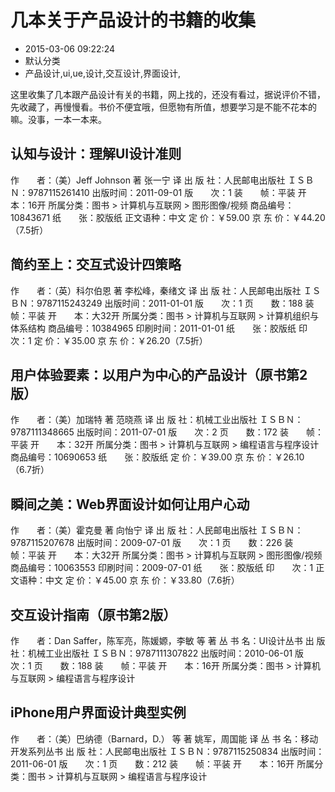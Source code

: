 # 几本关于产品设计的书籍的收集
- 2015-03-06 09:22:24
- 默认分类
- 产品设计,ui,ue,设计,交互设计,界面设计,

<!--markdown-->这里收集了几本跟产品设计有关的书籍，网上找的，还没有看过，据说评价不错，先收藏了，再慢慢看。书价不便宜哦，但愿物有所值，想要学习是不能不花本的嘛。没事，一本一本来。


<!--more-->


## 认知与设计：理解UI设计准则
作　　者：（美）Jeff Johnson 著 张一宁 译
出 版 社：人民邮电出版社
ＩＳＢＮ：9787115261410
出版时间：2011-09-01
版　　次：1
装　　帧：平装
开　　本：16开
所属分类：图书 &gt; 计算机与互联网 &gt; 图形图像/视频
商品编号：10843671
纸　　张：胶版纸
正文语种：中文
定 价：￥59.00
京 东 价：￥44.20（7.5折）

## 简约至上：交互式设计四策略
作　　者：（英）科尔伯恩 著 李松峰，秦绪文 译
出 版 社：人民邮电出版社
ＩＳＢＮ：9787115243249
出版时间：2011-01-01
版　　次：1
页　　数：188
装　　帧：平装
开　　本：大32开
所属分类：图书 &gt; 计算机与互联网 &gt; 计算机组织与体系结构
商品编号：10384965
印刷时间：2011-01-01
纸　　张：胶版纸
印　　次：1
定 价：￥35.00
京 东 价：￥26.20（7.5折）

## 用户体验要素：以用户为中心的产品设计（原书第2版）
作　　者：（美）加瑞特 著 范晓燕 译
出 版 社：机械工业出版社
ＩＳＢＮ：9787111348665
出版时间：2011-07-01
版　　次：2
页　　数：172
装　　帧：平装
开　　本：32开
所属分类：图书 &gt; 计算机与互联网 &gt; 编程语言与程序设计
商品编号：10690653
纸　　张：胶版纸
定 价：￥39.00
京 东 价：￥26.10（6.7折）

## 瞬间之美：Web界面设计如何让用户心动
作　　者：（美）霍克曼 著 向怡宁 译
出 版 社：人民邮电出版社
ＩＳＢＮ：9787115207678
出版时间：2009-07-01
版　　次：1
页　　数：226
装　　帧：平装
开　　本：大32开
所属分类：图书 &gt; 计算机与互联网 &gt; 图形图像/视频
商品编号：10063553
印刷时间：2009-07-01
纸　　张：胶版纸
印　　次：1
正文语种：中文
定 价：￥45.00
京 东 价：￥33.80（7.6折）

## 交互设计指南（原书第2版）
作　　者：Dan Saffer，陈军亮，陈媛嫄，李敏 等 著
丛 书 名：UI设计丛书
出 版 社：机械工业出版社
ＩＳＢＮ：9787111307822
出版时间：2010-06-01
版　　次：1
页　　数：188
装　　帧：平装
开　　本：16开
所属分类：图书 &gt; 计算机与互联网 &gt; 编程语言与程序设计

## iPhone用户界面设计典型实例
作　　者：（美）巴纳德（Barnard，D.） 等 著 姚军，周国能 译
丛 书 名：移动开发系列丛书
出 版 社：人民邮电出版社
ＩＳＢＮ：9787115250834
出版时间：2011-06-01
版　　次：1
页　　数：212
装　　帧：平装
开　　本：16开
所属分类：图书 &gt; 计算机与互联网 &gt; 编程语言与程序设计
